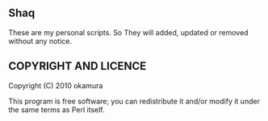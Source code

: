 Shaq
----

These are my personal scripts.
So They will added, updated or removed without any notice.

COPYRIGHT AND LICENCE
---------------------

Copyright (C) 2010 okamura

This program is free software; you can redistribute it and/or modify it
under the same terms as Perl itself.

